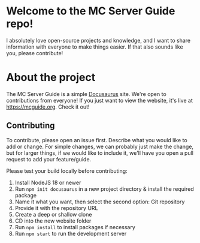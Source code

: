 # Welcome to the MC Server Guide repo!

I absolutely love open-source projects and knowledge, and I want to share information with everyone to make things easier. If that also sounds like you, please contribute!

# About the project

The MC Server Guide is a simple [Docusaurus](https://docusaurus.io/) site. We're open to contributions from everyone! If you just want to view the website, it's live at https://mcguide.org. Check it out!

## Contributing

To contribute, please open an issue first. Describe what you would like to add or change. For simple changes, we can probably just make the change, but for larger things, if we would like to include it, we'll have you open a pull request to add your feature/guide.

Please test your build locally before contributing:

1. Install NodeJS 18 or newer
2. Run `npm init docusaurus` in a new project directory & install the required package
3. Name it what you want, then select the second option: Git repository
4. Provide it with the repository URL
5. Create a deep or shallow clone
6. CD into the new website folder
7. Run `npm install` to install packages if necessary
8. Run `npm start` to run the development server